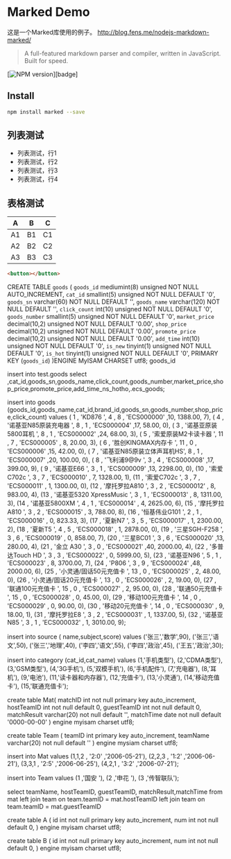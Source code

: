 Marked Demo
======================

这是一个Marked库使用的例子。 http://blog.fens.me/nodejs-markdown-marked/

> A full-featured markdown parser and compiler, written in JavaScript. Built
> for speed.

[![NPM version](https://badge.fury.io/js/marked.png)][badge]

## Install

``` bash
npm install marked --save
```

## 列表测试

+ 列表测试，行1
+ 列表测试，行2
+ 列表测试，行3
+ 列表测试，行4

## 表格测试

A | B | C
--|--|--
A1 | B1 | C1
A2 | B2 | C2
A3 | B3 | C3

```html
<button></button>
``` 



CREATE TABLE `goods` (
 `goods_id` mediumint(8) unsigned NOT NULL AUTO_INCREMENT,
 `cat_id` smallint(5) unsigned NOT NULL DEFAULT '0',
 `goods_sn` varchar(60) NOT NULL DEFAULT '',
 `goods_name` varchar(120) NOT NULL DEFAULT '',
 `click_count` int(10) unsigned NOT NULL DEFAULT '0',
 `goods_number` smallint(5) unsigned NOT NULL DEFAULT '0',
 `market_price` decimal(10,2) unsigned NOT NULL DEFAULT '0.00',
 `shop_price` decimal(10,2) unsigned NOT NULL DEFAULT '0.00',
 `promote_price` decimal(10,2) unsigned NOT NULL DEFAULT '0.00',
 `add_time` int(10) unsigned NOT NULL DEFAULT '0',
 `is_new` tinyint(1) unsigned NOT NULL DEFAULT '0',
 `is_hot` tinyint(1) unsigned NOT NULL DEFAULT '0',
 PRIMARY KEY (`goods_id`)
 )ENGINE MyISAM  CHARSET utf8;
goods_id


 insert into test.goods
 select ,cat_id,goods_sn,goods_name,click_count,goods_number,market_price,shop_price,promote_price,add_time_ns_hotho,.ecs_goods;


 insert into goods
(goods_id,goods_name,cat_id,brand_id,goods_sn,goods_number,shop_price,click_count)
values
( 1 , 'KD876                    ',  4 , 8 , 'ECS000000'  ,10,  1388.00,  7),
( 4 , '诺基亚N85原装充电器      ',  8 , 1 , 'ECS000004'  ,17,    58.00,  0),
( 3 , '诺基亚原装5800耳机       ',  8 , 1 , 'ECS000002'  ,24,    68.00,  3),
( 5 , '索爱原装M2卡读卡器       ', 11 , 7 , 'ECS000005'  , 8,    20.00,  3),
( 6 , '胜创KINGMAX内存卡        ', 11 , 0 , 'ECS000006'  ,15,    42.00,  0),
( 7 , '诺基亚N85原装立体声耳机HS',  8 , 1 , 'ECS000007'  ,20,   100.00,  0),
( 8 , '飞利浦9@9v               ',  3 , 4 , 'ECS000008'  ,17,   399.00,  9),
( 9 , '诺基亚E66                ',  3 , 1 , 'ECS000009'  ,13,  2298.00,  0),
(10 , '索爱C702c                ',  3 , 7 , 'ECS000010'  , 7,  1328.00,  1),
(11 , '索爱C702c                ',  3 , 7 , 'ECS000011'  , 1,  1300.00,  0),
(12 , '摩托罗拉A810             ',  3 , 2 , 'ECS000012'  , 8,   983.00,  4),
(13 , '诺基亚5320 XpressMusic   ',  3 , 1 , 'ECS000013'  , 8,  1311.00,  3),
(14 , '诺基亚5800XM             ',  4 , 1 , 'ECS000014'  , 4,  2625.00,  6),
(15 , '摩托罗拉A810             ',  3 , 2 , 'ECS000015'  , 3,   788.00,  8),
(16 , '恒基伟业G101             ',  2 , 1 , 'ECS000016'  , 0,   823.33,  3),
(17 , '夏新N7                   ',  3 , 5 , 'ECS000017'  , 1,  2300.00,  2),
(18 , '夏新T5                   ',  4 , 5 , 'ECS000018'  , 1,  2878.00,  0),
(19 , '三星SGH-F258             ',  3 , 6 , 'ECS000019'  , 0,   858.00,  7),
(20 , '三星BC01                 ',  3 , 6 , 'ECS000020'  ,13,   280.00,  4),
(21 , '金立 A30                 ',  3 , 0 , 'ECS000021'  ,40,  2000.00,  4),
(22 , '多普达Touch HD           ',  3 , 3 , 'ECS000022'  , 0,  5999.00,  5),
(23 , '诺基亚N96                ',  5 , 1 , 'ECS000023'  , 8,  3700.00,  7),
(24 , 'P806                     ',  3 , 9 , 'ECS000024'  ,48,  2000.00,  6),
(25 , '小灵通/固话50元充值卡    ', 13 , 0 , 'ECS000025'  , 2,    48.00,  0),
(26 , '小灵通/固话20元充值卡    ', 13 , 0 , 'ECS000026'  , 2,    19.00,  0),
(27 , '联通100元充值卡          ', 15 , 0 , 'ECS000027'  , 2,    95.00,  0),
(28 , '联通50元充值卡           ', 15 , 0 , 'ECS000028'  , 0,    45.00,  0),
(29 , '移动100元充值卡          ', 14 , 0 , 'ECS000029'  , 0,    90.00,  0),
(30 , '移动20元充值卡           ', 14 , 0 , 'ECS000030'  , 9,    18.00,  1),
(31 , '摩托罗拉E8               ',  3 , 2 , 'ECS000031'  , 1,  1337.00,  5),
(32 , '诺基亚N85                ',  3 , 1 , 'ECS000032'  , 1,  3010.00,  9);



insert into source
( name,subject,score)
values
('张三','数学',90),
('张三','语文',50),
('张三','地理',40),
('李四','语文',55),
('李四','政治',45),
('王五','政治',30);

insert into  category
(cat_id,cat_name)
values
(1,'手机类型'), 
(2,'CDMA类型'), 
(3,'GSM类型'), 
(4,'3G手机'), 
(5,'双模手机'), 
(6,'手机配件'), 
(7,'充电器'), 
(8,'耳机'), 
(9,'电池'), 
(11,'读卡器和内存器'), 
(12,'充值卡'), 
(13,'小灵通'), 
(14,'移动充值卡'), 
(15,'联通充值卡'); 



create table Mat(
matchID int not null primary key auto_increment,
hostTeamID  int not null default 0,
guestTeamID int not null default 0,
matchResult varchar(20) not null default '',
matchTime   date not null default '0000-00-00'
) engine myisam  charset utf8;


create table Team (
teamID  int primary key auto_increment,
teamName    varchar(20) not null default ''
) engine mysiam charset utf8;


insert into Mat
values
(1,1,2 , '2:0' ,'2006-05-21'),
(2,2,3 , '1:2' ,'2006-06-21'),
(3,3,1 , '2:5' ,'2006-06-25'),
(4,2,1 , '3:2' ,'2006-07-21');



insert into Team
values
(1 ,'国安    '),
(2 ,'申花    '),
(3 ,'传智联队');

select  teamName, hostTeamID, guestTeamID, matchResult,matchTime from mat left join team on team.teamID = mat.hostTeamID left join team on team.teamID = mat.guestTeamID



create table A (
id   int not null primary key auto_increment,
num  int not null default 0,
) engine myisam  charset utf8;


create table B (
id   int not null primary key auto_increment,
num  int not null default 0,
) engine myisam  charset utf8;
